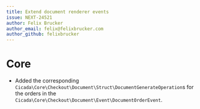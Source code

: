 ```yaml
---
title: Extend document renderer events
issue: NEXT-24521
author: Felix Brucker
author_email: felix@felixbrucker.com
author_github: felixbrucker
---
```

# Core
* Added the corresponding `Cicada\Core\Checkout\Document\Struct\DocumentGenerateOperation`s for the orders in the `Cicada\Core\Checkout\Document\Event\DocumentOrderEvent`.
